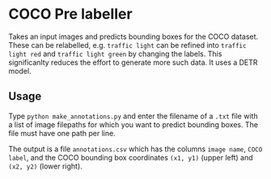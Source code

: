 # COCO Pre labeller
Takes an input images and predicts bounding boxes for the COCO dataset. These can be relabelled, e.g. `traffic light` can be refined into `traffic light red` and `traffic light green` by changing the labels. This significanlty reduces the effort to generate more such data.
It uses a DETR model.


## Usage
Type `python make_annotations.py` and enter the filename of a `.txt` file with a list of image filepaths for which you want to predict bounding boxes.
The file must have one path per line.

The output is a file `annotations.csv` which has the columns `image name`, `COCO label`, and the COCO bounding box coordinates `(x1, y1)` (upper left) and `(x2, y2)` (lower right).